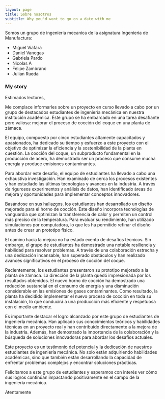 ```yaml
---
layout: page
title: Sobre nosotros
subtitle: Why you'd want to go on a date with me
---
```


Somos un grupo de ingenieria mecanica de la asignatura Ingenieria de Manufactura:

- Miguel Viafara
- Daniel Vanegas
- Gabriela Pardo
- Nicolas A
- Felipe Zambrano
- Julian Rueda

### My story

Estimados lectores,

Me complace informarles sobre un proyecto en curso llevado a cabo por un grupo de destacados estudiantes de ingeniería mecánica en nuestra institución académica. Este grupo se ha embarcado en una tarea desafiante pero valiosa: mejorar el proceso de cocción del coque en una planta de zámaca.

El equipo, compuesto por cinco estudiantes altamente capacitados y apasionados, ha dedicado su tiempo y esfuerzo a este proyecto con el objetivo de optimizar la eficiencia y la sostenibilidad de la planta en cuestión. La cocción del coque, un subproducto fundamental en la producción de acero, ha demostrado ser un proceso que consume mucha energía y produce emisiones contaminantes.

Para abordar este desafío, el equipo de estudiantes ha llevado a cabo una exhaustiva investigación. Han examinado de cerca los procesos existentes y han estudiado las últimas tecnologías y avances en la industria. A través de rigurosos experimentos y análisis de datos, han identificado áreas de mejora y oportunidades para implementar conceptos innovadores.

Basándose en sus hallazgos, los estudiantes han desarrollado un diseño mejorado para el horno de cocción. Este diseño incorpora tecnologías de vanguardia que optimizan la transferencia de calor y permiten un control más preciso de la temperatura. Para evaluar su rendimiento, han utilizado simulaciones por computadora, lo que les ha permitido refinar el diseño antes de crear un prototipo físico.

El camino hacia la mejora no ha estado exento de desafíos técnicos. Sin embargo, el grupo de estudiantes ha demostrado una notable resiliencia y habilidad para resolver problemas. A través de una colaboración estrecha y una dedicación incansable, han superado obstáculos y han realizado avances significativos en el proceso de cocción del coque.

Recientemente, los estudiantes presentaron su prototipo mejorado a la planta de zámaca. La dirección de la planta quedó impresionada por los resultados obtenidos. El nuevo horno de cocción ha demostrado una reducción sustancial en el consumo de energía y una disminución considerable en las emisiones de gases contaminantes. Como resultado, la planta ha decidido implementar el nuevo proceso de cocción en toda su instalación, lo que conducirá a una producción más eficiente y respetuosa con el medio ambiente.

Es importante destacar el logro alcanzado por este grupo de estudiantes de ingeniería mecánica. Han aplicado sus conocimientos teóricos y habilidades técnicas en un proyecto real y han contribuido directamente a la mejora de la industria. Además, han demostrado la importancia de la colaboración y la búsqueda de soluciones innovadoras para abordar los desafíos actuales.

Este proyecto es un testimonio del potencial y la dedicación de nuestros estudiantes de ingeniería mecánica. No solo están adquiriendo habilidades académicas, sino que también están desarrollando la capacidad de enfrentar problemas complejos y encontrar soluciones prácticas.

Felicitamos a este grupo de estudiantes y esperamos con interés ver cómo sus logros continúan impactando positivamente en el campo de la ingeniería mecánica.

Atentamente

